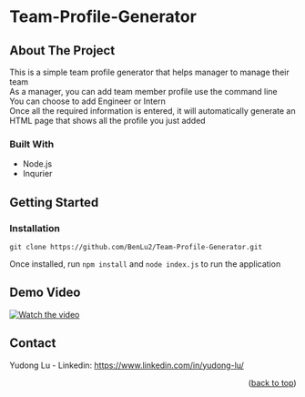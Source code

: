 # Team-Profile-Generator


<!-- ABOUT THE PROJECT -->
## About The Project
This is a simple team profile generator that helps manager to manage their team </br>
As a manager, you can add team member profile use the command line </br>
You can choose to add Engineer or Intern </br>
Once all the required information is entered, it will automatically generate an HTML page that shows all the profile you just added </br>



### Built With

* Node.js
* Inqurier


<!-- GETTING STARTED -->
## Getting Started
 ### Installation

`
git clone https://github.com/BenLu2/Team-Profile-Generator.git
`

Once installed, run `npm install` and `node index.js` to run the application
<!-- USAGE EXAMPLES -->
## Demo Video


[![Watch the video](https://img.youtube.com/vi/CLnGgKBN88c/maxresdefault.jpg)](https://youtu.be/CLnGgKBN88c)

<!-- CONTACT -->
## Contact

Yudong Lu - Linkedin: https://www.linkedin.com/in/yudong-lu/

<p align="right">(<a href="#top">back to top</a>)</p>

